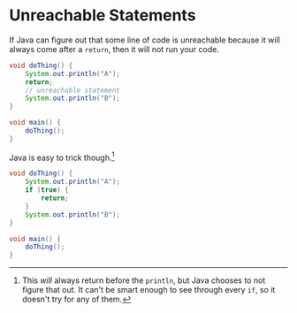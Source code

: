 # Unreachable Statements

If Java can figure out that some line of code is unreachable because it will always come after a
`return`, then it will not run your code.

```java
void doThing() {
    System.out.println("A");
    return;
    // unreachable statement
    System.out.println("B");
}

void main() {
    doThing();
}
```

Java is easy to trick though.[^trick]

```java
void doThing() {
    System.out.println("A");
    if (true) {
        return;
    }
    System.out.println("B");
}

void main() {
    doThing();
}
```

[^trick]: This _will_ always return before the `println`, but Java chooses to not figure that out. It can't be smart enough to see through every `if`, so it doesn't try for any of them.
